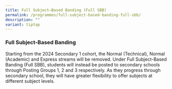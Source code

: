 ```yaml
---
title: Full Subject–Based Banding (Full SBB)
permalink: /programmes/full-subject-based-banding-full-sbb/
description: ""
variant: tiptap
---
```

<h3>Full Subject-Based Banding</h3>
<p>Starting from the 2024 Secondary 1 cohort, the Normal (Technical), Normal
(Academic) and Express streams will be removed. Under Full Subject-Based
Banding (Full SBB), students will instead be posted to secondary schools
through Posting Groups 1, 2 and 3 respectively. As they progress through
secondary school, they will have greater flexibility to offer subjects
at different subject levels.</p>
<p></p>